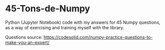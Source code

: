 # 45-Tons-de-Numpy
Python (Jupyter Notebook) code with my answers for 45 Numpy questions, as a way of exercising and training myself with the library.

Questions source: https://codesolid.com/numpy-practice-questions-to-make-you-an-expert/
